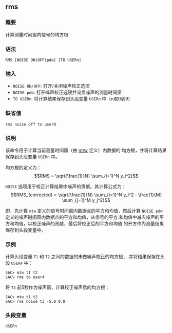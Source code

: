 ## rms

### 概要

计算测量时间窗内信号的均方根

### 语法

``` {.bash}
RMS [NOISE ON|OFF|pdw] [TO USERn]
```

### 输入

- `NOISE ON/OFF`: 打开/关闭噪声校正选项
- `NOISE pdw`: 打开噪声校正选项并设置噪声的测量时间窗
- `TO USERn`: 将计算结果保存到头段变量 `USERn` 中（n取0到9）

### 缺省值

``` {.bash}
rms noise off to user0
```

### 说明

该命令用于计算当前测量时间窗（由 [mtw](/commands/mtw.md) 定义）内数据的
均方根，并将计算结果保存到头段变量 `USERn` 中。

均方根的定义为：
$$RMS = \sqrt{\frac{1}{N} \sum_{i=1}^N y_i^2}$$

`NOISE` 选项用于校正计算结果中噪声的贡献。其计算公式为：
$$RMS_{corrected} = \sqrt{\frac{1}{N} \sum_{i=1}^N y_i^2 -
            \frac{1}{M} \sum_{j=1}^M y_j^2}$$

即，先计算 `mtw` 定义的信号时间窗内数据点的平方和均值，然后计算
`NOISE pdw` 定义的噪声时间窗内数据点的平方和均值，从信号的平方
和均值中减去噪声的平方和均值，以校正噪声的贡献，最后将校正后的平方和均值
的开方作为测量结果保存到头段变量中。

### 示例

计算头段变量 `T1` 和 `T2` 之间的数据的未做噪声校正的均方根，
并将结果保存在头段 `USER4` 中：

``` {.bash}
SAC> mtw t1 t2
SAC> rms to user4
```

将 `T3` 前5秒作为噪声窗，计算校正噪声后的均方根：

``` {.bash}
SAC> mtw t1 t2
SAC> rms noise t3 -5.0 0.0
```

### 头段变量

`USERn`
